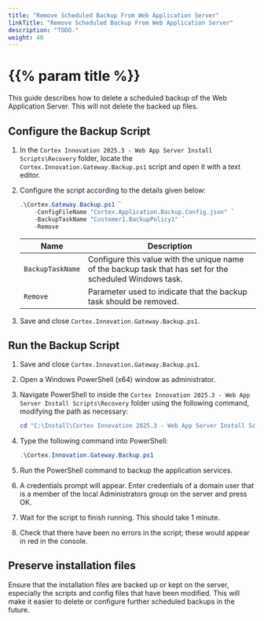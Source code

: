 ```yaml
---
title: "Remove Scheduled Backup From Web Application Server"
linkTitle: "Remove Scheduled Backup From Web Application Server"
description: "TODO."
weight: 40
---
```


# {{% param title %}}

This guide describes how to delete a scheduled backup of the Web Application Server. This will not delete the backed up files.

## Configure the Backup Script

1. In the `Cortex Innovation 2025.3 - Web App Server Install Scripts\Recovery` folder, locate the `Cortex.Innovation.Gateway.Backup.ps1` script and open it with a text editor.
1. Configure the script according to the details given below:
    
    ```powershell
    .\Cortex.Gateway.Backup.ps1 `
        -ConfigFileName "Cortex.Application.Backup.Config.json" `
        -BackupTaskName "Customer1.BackupPolicy1" `
        -Remove
    ```

    | Name                                           | Description |
    |------------------------------------------------|-------------|
    |`BackupTaskName`                                | Configure this value with the unique name of the backup task that has set for the scheduled Windows task. |
    |`Remove`                                        | Parameter used to indicate that the backup task should be removed.|

1. Save and close `Cortex.Innovation.Gateway.Backup.ps1`.

## Run the Backup Script

1. Save and close `Cortex.Innovation.Gateway.Backup.ps1`.
1. Open a Windows PowerShell (x64) window as administrator.
1. Navigate PowerShell to inside the `Cortex Innovation 2025.3 - Web App Server Install Scripts\Recovery` folder using the following command, modifying the path as necessary:

    ```powershell
    cd "C:\Install\Cortex Innovation 2025.3 - Web App Server Install Scripts\Recovery"
    ```

1. Type the following command into PowerShell:

    ```powershell
    .\Cortex.Innovation.Gateway.Backup.ps1
    ```

1. Run the PowerShell command to backup the application services.
1. A credentials prompt will appear. Enter credentials of a domain user that is a member of the local Administrators group on the server and press OK.
1. Wait for the script to finish running. This should take 1 minute.
1. Check that there have been no errors in the script; these would appear in red in the console.

## Preserve installation files

Ensure that the installation files are backed up or kept on the server, especially the scripts and config files that have been modified. This will make it easier to delete or configure further scheduled backups in the future.
